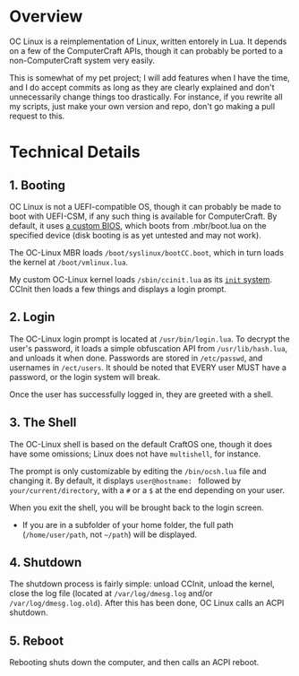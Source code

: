 # Overview

OC Linux is a reimplementation of Linux, written entorely in Lua. It depends on a few of the ComputerCraft APIs, though it can probably be ported to a non-ComputerCraft system very easily.

This is somewhat of my pet project; I will add features when I have the time, and I do accept commits as long as they are clearly explained and don't unnecessarily change things too drastically. For instance, if you rewrite all my scripts, just make your own version and repo, don't go making a pull request to this.

# Technical Details

## 1. Booting

OC Linux is not a UEFI-compatible OS, though it can probably be made to boot with UEFI-CSM, if any such thing is available for ComputerCraft. By default, it uses [a custom BIOS](https://github.com/ocawesome101/ocbios), which boots from .mbr/boot.lua on the specified device (disk booting is as yet untested and may not work).

The OC-Linux MBR loads `/boot/syslinux/bootCC.boot`, which in turn loads the kernel at `/boot/vmlinux.lua`.

My custom OC-Linux kernel loads `/sbin/ccinit.lua` as its [`init` system](https://en.wikipedia.org/wiki/Init). CCInit then loads a few things and displays a login prompt.

## 2. Login

The OC-Linux login prompt is located at `/usr/bin/login.lua`. To decrypt the user's password, it loads a simple obfuscation API from `/usr/lib/hash.lua`, and unloads it when done. Passwords are stored in `/etc/passwd`, and usernames in `/ect/users`. It should be noted that EVERY user MUST have a password, or the login system will break.

Once the user has successfully logged in, they are greeted with a shell.

## 3. The Shell

The OC-Linux shell is based on the default CraftOS one, though it does have some omissions; Linux does not have `multishell`, for instance.

The prompt is only customizable by editing the `/bin/ocsh.lua` file and changing it. By default, it displays `user@hostname: ` followed by `your/current/directory`, with a `#` or a `$` at the end depending on your user.

When you exit the shell, you will be brought back to the login screen.

- If you are in a subfolder of your home folder, the full path (`/home/user/path`, not `~/path`) will be displayed.

## 4. Shutdown

The shutdown process is fairly simple: unload CCInit, unload the kernel, close the log file (located at `/var/log/dmesg.log` and/or `/var/log/dmesg.log.old`). After this has been done, OC Linux calls an ACPI shutdown.

## 5. Reboot

Rebooting shuts down the computer, and then calls an ACPI reboot.
